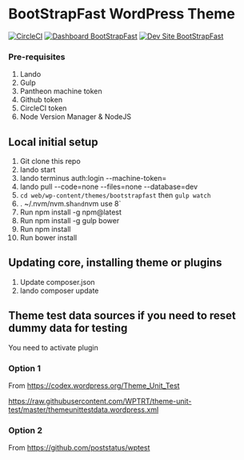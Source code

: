 # BootStrapFast WordPress Theme

[![CircleCI](https://circleci.com/gh/cnrsys/BootStrapFast.svg?style=shield)](https://circleci.com/gh/cnrsys/BootStrapFast)
[![Dashboard BootStrapFast](https://img.shields.io/badge/dashboard-BootStrapFast-yellow.svg)](https://dashboard.pantheon.io/sites/f916572b-745e-44d1-b2a3-5ae6896b13ac#dev/code)
[![Dev Site BootStrapFast](https://img.shields.io/badge/site-BootStrapFast-blue.svg)](http://dev-BootStrapFast.pantheonsite.io/)

### Pre-requisites

1) Lando
2) Gulp
3) Pantheon machine token
4) Github token
5) CircleCI token
6) Node Version Manager & NodeJS

## Local initial setup

1) Git clone this repo
2) lando start
3) lando terminus auth:login --machine-token=
4) lando pull --code=none --files=none --database=dev
5) `cd web/wp-content/themes/bootstrapfast` then `gulp watch`
6) . ~/.nvm/nvm.sh` and `nvm use 8`
7) Run npm install -g npm@latest
8) Run npm install -g gulp bower
9) Run npm install
10) Run bower install

## Updating core, installing theme or plugins

1) Update composer.json
2) lando composer update

## Theme test data sources if you need to reset dummy data for testing

You need to activate plugin

### Option 1
From https://codex.wordpress.org/Theme_Unit_Test

https://raw.githubusercontent.com/WPTRT/theme-unit-test/master/themeunittestdata.wordpress.xml

### Option 2
From https://github.com/poststatus/wptest
